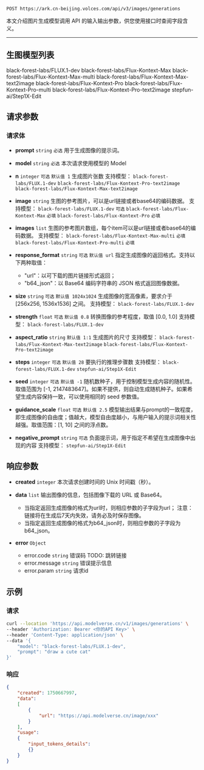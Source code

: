 


`POST https://ark.cn-beijing.volces.com/api/v3/images/generations`

本文介绍图片生成模型调用 API 的输入输出参数，供您使用接口时查阅字段含义。

---

## 生图模型列表
black-forest-labs/FLUX.1-dev
black-forest-labs/Flux-Kontext-Max
black-forest-labs/Flux-Kontext-Max-multi
black-forest-labs/Flux-Kontext-Max-text2image
black-forest-labs/Flux-Kontext-Pro
black-forest-labs/Flux-Kontext-Pro-multi
black-forest-labs/Flux-Kontext-Pro-text2image
stepfun-ai/Step1X-Edit

## 请求参数

### 请求体

- **prompt** `string` `必选`
用于生成图像的提示词。

- **model** `string` `必选`
本次请求使用模型的 Model

- **n** `integer` `可选` `默认值 1`
生成图片张数
支持模型：
`black-forest-labs/FLUX.1-dev`
`black-forest-labs/Flux-Kontext-Pro-text2image`
`black-forest-labs/Flux-Kontext-Max-text2image`

- **image** `string`
生图的参考图片，可以是url链接或者base64的编码数据。
支持模型：
`black-forest-labs/FLUX.1-dev` `可选`
`black-forest-labs/Flux-Kontext-Max` `必填`
`black-forest-labs/Flux-Kontext-Pro` `必填`

- **images** `list`
生图的参考图片数组，每个item可以是url链接或者base64的编码数据。
支持模型：
`black-forest-labs/Flux-Kontext-Max-multi` `必填`
`black-forest-labs/Flux-Kontext-Pro-multi` `必填`

- **response_format** `string` `可选` `默认值 url`
指定生成图像的返回格式。支持以下两种取值：
    - "url"：以可下载的图片链接形式返回；
    - "b64_json"：以 Base64 编码字符串的 JSON 格式返回图像数据。

- **size** `string` `可选` `默认值 1024x1024`
生成图像的宽高像素，要求介于 [256x256, 1536x1536] 之间。
支持模型：
`black-forest-labs/FLUX.1-dev`

- **strength** `float` `可选` `默认值 0.8`
转换图像的参考程度，取值 [0.0, 1.0]
支持模型：
`black-forest-labs/FLUX.1-dev`

- **aspect_ratio** `string` `默认值 1:1`
生成图片的尺寸
支持模型：
`black-forest-labs/Flux-Kontext-Max-text2image`
`black-forest-labs/Flux-Kontext-Pro-text2image`

- **steps** `integer` `可选`  `默认值 28`
要执行的推理步骤数
支持模型：
`black-forest-labs/FLUX.1-dev`
`stepfun-ai/Step1X-Edit`

- **seed** `integer` `可选`  `默认值 -1`
随机数种子，用于控制模型生成内容的随机性。取值范围为 [-1, 2147483647]。如果不提供，则自动生成随机种子。如果希望生成内容保持一致，可以使用相同的 seed 参数值。

- **guidance_scale**  `float` `可选` `默认值 2.5`
模型输出结果与prompt的一致程度，即生成图像的自由度；值越大，模型自由度越小，与用户输入的提示词相关性越强。取值范围：[1, 10] 之间的浮点数。

- **negative_prompt** `string` `可选`
负面提示词，用于指定不希望在生成图像中出现的内容
支持模型： `stepfun-ai/Step1X-Edit`

## 响应参数

- **created** `integer`
本次请求创建时间的 Unix 时间戳（秒）。

- **data** `list` 
输出图像的信息，包括图像下载的 URL 或 Base64。
    - 当指定返回生成图像的格式为url时，则相应参数的子字段为url；
    注意：链接将在生成后7天内失效，请务必及时保存图像。
    - 当指定返回生成图像的格式为b64_json时，则相应参数的子字段为b64_json。

- **error**  `Object`
    - error.code `string`
        错误码 TODO: 跳转链接
    - error.message `string`
        错误提示信息
    - error.param `string`
        请求id

## 示例

### 请求
```bash
curl --location 'https://api.modelverse.cn/v1/images/generations' \
--header 'Authorization: Bearer <你的API Key>' \
--header 'Content-Type: application/json' \
--data '{
    "model": "black-forest-labs/FLUX.1-dev",
    "prompt": "draw a cute cat"
}'
```
### 响应

```json
{
    "created": 1750667997,
    "data":
    [
        {
            "url": "https://api.modelverse.cn/image/xxx"
        }
    ],
    "usage":
    {
        "input_tokens_details":
        {}
    }
}
```